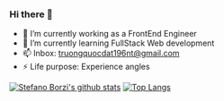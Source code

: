 ### Hi there 👋

- 🔭 I’m currently working as a FrontEnd Engineer
- 🌱 I’m currently learning FullStack Web development
- 📫 Inbox: truongquocdat196nt@gmail.com
- ⚡ Life purpose: Experience angles

[![Stefano Borzi's github stats](https://github-readme-stats.vercel.app/api?username=dat-truong196nt&show_icons=true&theme=tokyonight&hide_title=true)](https://github.com/dat-truong196nt)
[![Top Langs](https://github-readme-stats.vercel.app/api/top-langs/?username=dat-truong196nt&layout=compact&theme=material-palenight&hide_title=true)](https://github.com/anuraghazra/github-readme-stats)
